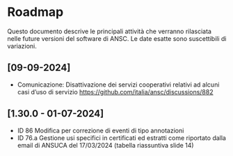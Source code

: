 # Roadmap

Questo documento descrive le principali attività che verranno rilasciata nelle 
future versioni del software di ANSC. Le date esatte sono suscettibili di variazioni.

## [09-09-2024]

- Comunicazione: Disattivazione dei servizi cooperativi relativi ad alcuni casi d’uso di servizio <https://github.com/italia/ansc/discussions/882>

## [1.30.0 - 01-07-2024]

- ID 86 Modifica per correzione di eventi di tipo annotazioni
- ID 76.a Gestione usi specifici in certificati ed estratti come riportato dalla email di ANSUCA del 17/03/2024 (tabella riassuntiva slide 14)